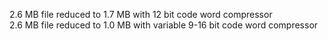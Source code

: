 2.6 MB file reduced to 1.7 MB with 12 bit code word compressor  
2.6 MB file reduced to 1.0 MB with variable 9-16 bit code word compressor
